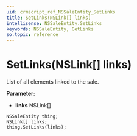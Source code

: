 ```yaml
---
uid: crmscript_ref_NSSaleEntity_SetLinks
title: SetLinks(NSLink[] links)
intellisense: NSSaleEntity.SetLinks
keywords: NSSaleEntity, GetLinks
so.topic: reference
---
```


# SetLinks(NSLink[] links)

List of all elements linked to the sale.

**Parameter:** 
* **links** NSLink[]

```crmscript
NSSaleEntity thing;
NSLink[] links;
thing.SetLinks(links);
```

